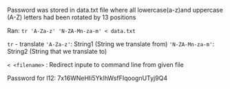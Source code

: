Password was stored in data.txt file where all lowercase(a-z)and uppercase (A-Z) letters had been rotated by 13 positions

Ran: 
`tr 'A-Za-z' 'N-ZA-Mn-za-m' < data.txt`

`tr` - translate
`'A-Za-z'`: String1 (String we translate from)
`'N-ZA-Mn-za-m'`: String2 (String that we translate to)

`< <filename>` : Redirect inpute to command line from given file

Password for l12:
7x16WNeHIi5YkIhWsfFIqoognUTyj9Q4
